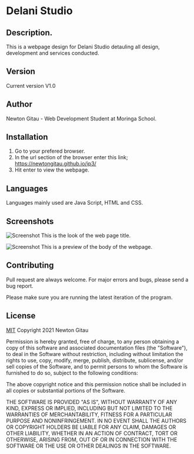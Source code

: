 # Delani Studio

## Description.
This is a webpage design for Delani Studio detauling all design, development and services conducted.

## Version
Current version V1.0

## Author
Newton Gitau - Web Development Student at Moringa School.

## Installation
1. Go to your prefered browser.
2. In the url section of the browser enter this link; https://newtongitau.github.io/ip3/
3. Hit enter to view the webpage.

## Languages
Languages mainly used are Java Script, HTML and CSS. 

## Screenshots
![Screenshot](https://github.com/NewtonGitau/akan-names-ip/blob/main/assets/delani-studio-body.png)
This is the look of the web page title.

![Screenshot](https://github.com/NewtonGitau/akan-names-ip/blob/main/assets/delani-studio-body.png)
This is a preview of the body of the webpage.

## Contributing
Pull request are always welcome. For major errors and bugs, please send a bug report.

Please make sure you are running the latest iteration of the program.

## License
[MIT](https://choosealicense.com/licenses/mit/)
Copyright 2021 Newton Gitau

Permission is hereby granted, free of charge, to any person obtaining a copy of this software and associated documentation files (the "Software"), to deal in the Software without restriction, including without limitation the rights to use, copy, modify, merge, publish, distribute, sublicense, and/or sell copies of the Software, and to permit persons to whom the Software is furnished to do so, subject to the following conditions:

The above copyright notice and this permission notice shall be included in all copies or substantial portions of the Software.

THE SOFTWARE IS PROVIDED "AS IS", WITHOUT WARRANTY OF ANY KIND, EXPRESS OR IMPLIED, INCLUDING BUT NOT LIMITED TO THE WARRANTIES OF MERCHANTABILITY, FITNESS FOR A PARTICULAR PURPOSE AND NONINFRINGEMENT. IN NO EVENT SHALL THE AUTHORS OR COPYRIGHT HOLDERS BE LIABLE FOR ANY CLAIM, DAMAGES OR OTHER LIABILITY, WHETHER IN AN ACTION OF CONTRACT, TORT OR OTHERWISE, ARISING FROM, OUT OF OR IN CONNECTION WITH THE SOFTWARE OR THE USE OR OTHER DEALINGS IN THE SOFTWARE.
